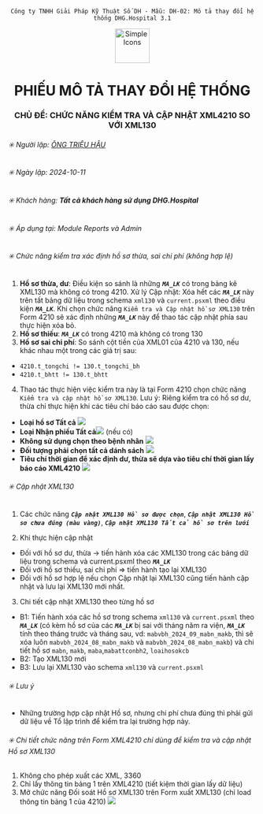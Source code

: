 <div align="center">

`Công ty TNHH Giải Pháp Kỹ Thuật Số DH - Mẫu: DH-02: Mô tả thay đổi hệ thống DHG.Hospital 3.1`

</div>

<div align="center">
  <img src="https://raw.githubusercontent.com/dh-hos/dhg.hospitalprinter/main/Deploy_Tools/Logo.ico" alt="Simple Icons" width=70>
  <h1>PHIẾU MÔ TẢ THAY ĐỔI HỆ THỐNG</h1>  
</div>
<div align="center">
    <h3>CHỦ ĐỀ: CHỨC NĂNG KIỂM TRA VÀ CẬP NHẬT XML4210 SO VỚI XML130</h3>
</div>

###### :eight_spoked_asterisk: Người lập: [ÔNG TRIỆU HẬU](https://github.com/ongtrieuhau-dh)

###### :eight_spoked_asterisk: Ngày lập: 2024-10-11

###### :eight_spoked_asterisk: Khách hàng: **Tất cả khách hàng sử dụng DHG.Hospital**

###### :eight_spoked_asterisk: Áp dụng tại: Module Reports và Admin

###### :eight_spoked_asterisk: Chức năng kiểm tra xác định hồ sơ thừa, sai chi phí (không hợp lệ)

1. **Hồ sơ thừa, dư**: Điều kiện so sánh là những **_`MA_LK`_** có trong bảng kê XML130 mà không có trong 4210. Xử lý Cập nhật: Xóa hết các **_`MA_LK`_** này trên tất bảng dữ liệu trong schema `xml130` và `current.psxml` theo điều kiện **_`MA_LK`_**. Khi chọn chức năng `Kiểm tra và Cập nhật hồ sơ XML130` trên Form 4210 sẽ xác định những **_`MA_LK`_** này để thao tác cập nhật phía sau thực hiện xóa bỏ.
2. **Hồ sơ thiếu**: **_`MA_LK`_** có trong 4210 mà không có trong 130
3. **Hồ sơ sai chi phí**: So sánh cột tiền của XML01 của 4210 và 130, nếu khác nhau một trong các giá trị sau:

- `4210.t_tongchi != 130.t_tongchi_bh`
- `4210.t_bhtt != 130.t_bhtt`

4. Thao tác thực hiện việc kiểm tra này là tại Form 4210 chọn chức năng `Kiểm tra và cập nhật hồ sơ XML130`. Lưu ý: Riêng kiểm tra có hồ sơ dư, thừa chỉ thực hiện khi các tiêu chí báo cáo sau được chọn:

- **Loại hồ sơ Tất cả** ![](https://i.imgur.com/jEYhV0S.png)
- **Loại Nhận phiếu Tất cả**![](https://i.imgur.com/eGVJZsj.png) (nếu có)
- **Không sử dụng chọn theo bệnh nhân** ![](https://i.imgur.com/pCyhCTG.png)
- **Đối tượng phải chọn tất cả dánh sách** ![](https://i.imgur.com/W2mhSMl.png)
- **Tiêu chí thời gian để xác định dư, thừa sẽ dựa vào tiêu chí thời gian lấy báo cáo XML4210** ![](https://i.imgur.com/rQq4jHM.png)

###### :eight_spoked_asterisk: Cập nhật XML130

1. Các chức năng **_`Cập nhật XML130 Hồ sơ được chọn`_**, **_`Cập nhật XML130 Hồ sơ chưa đúng (màu vàng)`_**, **_`Cập nhật XML130 Tất cả hồ sơ trên lưới`_**

2. Khi thực hiện cập nhật

- Đối với hồ sơ dư, thừa -> tiến hành xóa các XML130 trong các bảng dữ liệu trong schema và current.psxml theo **_`MA_LK`_**
- Đối với hồ sơ thiếu, sai chi phí => tiến hành tạo lại XML130
- Đối với hồ sơ hợp lệ nếu chọn Cập nhật lại XML130 cũng tiến hành cập nhật và lưu lại XML130 mới nhất.

3. Chi tiết cập nhật XML130 theo từng hồ sơ

- B1: Tiến hành xóa các hồ sơ trong schema `xml130` và `current.psxml` theo **_`MA_LK`_** (có kèm hồ sơ của các **_`MA_LK`_** bị sai với tháng năm ra viện, **_`MA_LK`_** tính theo tháng trước và tháng sau, vd: `mabvbh_2024_09_mabn_makb`, thì sẽ xóa luôn `mabvbh_2024_08_mabn_makb` và `mabvbh_2024_08_mabn_makb`) và chi tiết hồ sơ `mabn`, `makb`, `maba`,`mabattconbh2`, `loaihosokcb`
- B2: Tạo XML130 mới
- B3: Lưu lại XML130 vào schema `xml130` và `current.psxml`

###### :eight_spoked_asterisk: Lưu ý

- Những trường hợp cập nhật Hồ sơ, nhưng chi phí chưa đúng thì phải gửi dữ liệu về Tổ lập trình để kiểm tra lại trường hợp này.

###### :eight_spoked_asterisk: Chi tiết chức năng trên Form XML4210 chỉ dùng để kiểm tra và cập nhật Hồ sơ XML130

1. Không cho phép xuất các XML, 3360
2. Chỉ lấy thông tin bảng 1 trên XML4210 (tiết kiệm thời gian lấy dữ liệu)
3. Mở chức năng Đối soát Hồ sơ XML130 trên Form xuất XML130 (chỉ load thông tin bảng 1 của 4210) ![](https://i.imgur.com/uCjA1E7.png)
